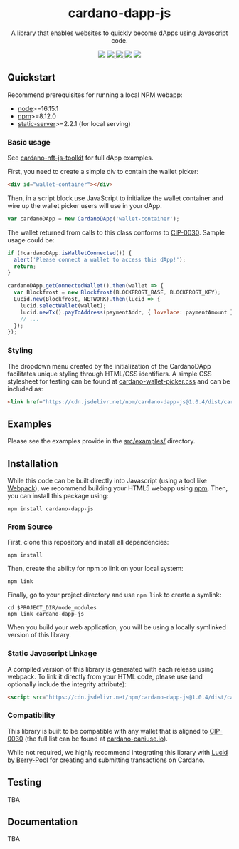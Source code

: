<p align="center">
  <h1 align="center">cardano-dapp-js</h1>
  <p align="center">A library that enables websites to quickly become dApps using Javascript code.</p>
  <p align="center">
    <img src="https://img.shields.io/github/commit-activity/m/thaddeusdiamond/cardano-dapp-js?style=for-the-badge" />
    <a href="https://www.npmjs.com/package/cardano-dapp-js">
      <img src="https://img.shields.io/npm/v/cardano-dapp-js?style=for-the-badge" />
    </a>
    <a href="https://www.npmjs.com/package/cardano-dapp-js">
      <img src="https://img.shields.io/npm/dw/cardano-dapp-js?style=for-the-badge" />
    </a>
    <img src="https://img.shields.io/npm/l/cardano-dapp-js?style=for-the-badge" />
    <a href="https://twitter.com/wildtangz">
      <img src="https://img.shields.io/twitter/follow/wildtangz?style=for-the-badge&logo=twitter" />
    </a>
  </p>
</p>

## Quickstart

Recommend prerequisites for running a local NPM webapp:

* [node](https://nodejs.org/en/download/)>=16.15.1
* [npm](https://www.npmjs.com/package/npm)>=8.12.0
* [static-server](https://www.npmjs.com/package/static-server)>=2.2.1 (for local serving)

### Basic usage

See [cardano-nft-js-toolkit](https://github.com/thaddeusdiamond/cardano-nft-mint-frontend) for full dApp examples.

First, you need to create a simple div to contain the wallet picker:

```html
<div id="wallet-container"></div>
```

Then, in a script block use JavaScript to initialize the wallet container and wire up the wallet picker users will use in your dApp.

```js
var cardanoDApp = new CardanoDApp('wallet-container');
```

The wallet returned from calls to this class conforms to [CIP-0030](https://developers.cardano.org/docs/governance/cardano-improvement-proposals/cip-0030/).  Sample usage could be:

```js
if (!cardanoDApp.isWalletConnected()) {
  alert('Please connect a wallet to access this dApp!');
  return;
}

cardanoDApp.getConnectedWallet().then(wallet => {
  var Blockfrost = new Blockfrost(BLOCKFROST_BASE, BLOCKFROST_KEY);
  Lucid.new(Blockfrost, NETWORK).then(lucid => {
    lucid.selectWallet(wallet);
    lucid.newTx().payToAddress(paymentAddr, { lovelace: paymentAmount }).complete();
    // ...
  });
});
```

### Styling

The dropdown menu created by the initialization of the CardanoDApp facilitates unique styling through HTML/CSS identifiers.  A simple CSS stylesheet for testing can be found at [cardano-wallet-picker.css](./src/css/cardano-wallet-picker.css) and can be included as:

```html
<link href="https://cdn.jsdelivr.net/npm/cardano-dapp-js@1.0.4/dist/cardano-wallet-picker.css" rel="stylesheet" integrity="sha384-jeqm08LTVeNbS97UWy4EXaCioonM70aAFwSpoQITuPKgc53EI0+XfxoG+0hwMLqj" crossorigin="anonymous" type="text/css">
```

## Examples

Please see the examples provide in the [src/examples/](./src/examples/) directory.

## Installation
While this code can be built directly into Javascript (using a tool like [Webpack](https://webpack.js.org/guides/getting-started/)), we recommend building your HTML5 webapp using [npm](https://npmjs.org/).  Then, you can install this package using:

    npm install cardano-dapp-js

### From Source

First, clone this repository and install all dependencies:

    npm install

Then, create the ability for npm to link on your local system:

    npm link

Finally, go to your project directory and use `npm link` to create a symlink:

    cd $PROJECT_DIR/node_modules
    npm link cardano-dapp-js

When you build your web application, you will be using a locally symlinked version of this library.

### Static Javascript Linkage

A compiled version of this library is generated with each release using webpack.  To link it directly from your HTML code, please use (and optionally include the integrity attribute):
```html
<script src="https://cdn.jsdelivr.net/npm/cardano-dapp-js@1.0.4/dist/cardano-dapp-js.js" crossorigin="anonymous" type="text/javascript"></script>
```

### Compatibility

This library is built to be compatible with any wallet that is aligned to [CIP-0030](https://developers.cardano.org/docs/governance/cardano-improvement-proposals/cip-0030/) (the full list can be found at [cardano-caniuse.io](https://www.cardano-caniuse.io/)).

While not required, we highly recommend integrating this library with [Lucid by Berry-Pool](https://github.com/Berry-Pool/lucid) for creating and submitting transactions on Cardano.

## Testing

TBA

## Documentation

TBA
